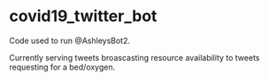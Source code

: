 # covid19_twitter_bot
Code used to run @AshleysBot2. 

Currently serving tweets broascasting resource availability to tweets requesting for a bed/oxygen. 
